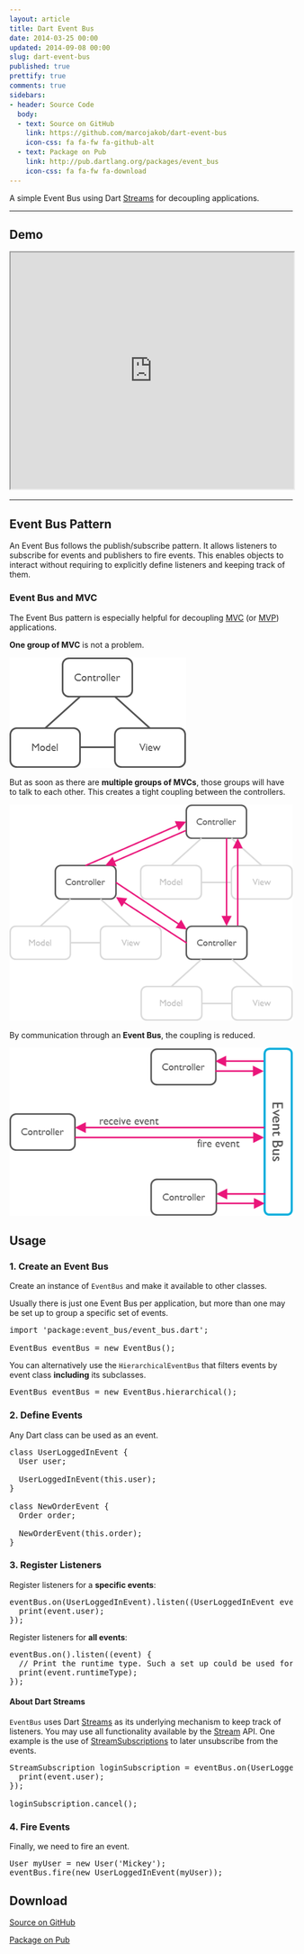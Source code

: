 ```yaml
---
layout: article
title: Dart Event Bus
date: 2014-03-25 00:00
updated: 2014-09-08 00:00
slug: dart-event-bus
published: true
prettify: true
comments: true
sidebars:
- header: Source Code
  body:
  - text: Source on GitHub
    link: https://github.com/marcojakob/dart-event-bus
    icon-css: fa fa-fw fa-github-alt
  - text: Package on Pub
    link: http://pub.dartlang.org/packages/event_bus
    icon-css: fa fa-fw fa-download
---
```


A simple Event Bus using Dart [Streams](https://api.dartlang.org/apidocs/channels/stable/dartdoc-viewer/dart:async.Stream) 
for decoupling applications.


***

## Demo

<iframe src="http://marcojakob.github.io/dart-event-bus/" width="100%" height="420px"></iframe>

***


## Event Bus Pattern

An Event Bus follows the publish/subscribe pattern. It allows listeners to 
subscribe for events and publishers to fire events. This enables objects to
interact without requiring to explicitly define listeners and keeping track of
them.


### Event Bus and MVC

The Event Bus pattern is especially helpful for decoupling [MVC](http://wikipedia.org/wiki/Model_View_Controller) 
(or [MVP](http://wikipedia.org/wiki/Model_View_Presenter)) applications.

**One group of MVC** is not a problem.

![Model-View-Controller](/assets/library/dart-event-bus/mvc.png)

But as soon as there are **multiple groups of MVCs**, those groups will have to talk
to each other. This creates a tight coupling between the controllers.

![Multi Model-View-Controllers](/assets/library/dart-event-bus/mvc-multi.png)

By communication through an **Event Bus**, the coupling is reduced.

![Event Bus](/assets/library/dart-event-bus/event-bus.png)


## Usage

### 1. Create an Event Bus

Create an instance of `EventBus` and make it available to other classes.

Usually there is just one Event Bus per application, but more than one may be 
set up to group a specific set of events.

<pre class="prettyprint lang-dart">
import 'package:event_bus/event_bus.dart';

EventBus eventBus = new EventBus();
</pre>

You can alternatively use the `HierarchicalEventBus` that filters events by 
event class **including** its subclasses. 

<pre class="prettyprint lang-dart">
EventBus eventBus = new EventBus.hierarchical();
</pre>


### 2. Define Events

Any Dart class can be used as an event.

<pre class="prettyprint lang-dart">
class UserLoggedInEvent {
  User user;
  
  UserLoggedInEvent(this.user);
}

class NewOrderEvent {
  Order order;
  
  NewOrderEvent(this.order);
}
</pre>


### 3. Register Listeners

Register listeners for a **specific events**: 

<pre class="prettyprint lang-dart">
eventBus.on(UserLoggedInEvent).listen((UserLoggedInEvent event) {
  print(event.user);
});
</pre>

Register listeners for **all events**:

<pre class="prettyprint lang-dart">
eventBus.on().listen((event) {
  // Print the runtime type. Such a set up could be used for logging.
  print(event.runtimeType); 
});
</pre>


#### About Dart Streams

`EventBus` uses Dart [Streams](https://api.dartlang.org/apidocs/channels/stable/dartdoc-viewer/dart:async.Stream)
as its underlying mechanism to keep track of listeners. You may use all 
functionality available by the [Stream](https://api.dartlang.org/apidocs/channels/stable/dartdoc-viewer/dart:async.Stream)
API. One example is the use of [StreamSubscriptions](https://api.dartlang.org/apidocs/channels/stable/dartdoc-viewer/dart:async.StreamSubscription)
to later unsubscribe from the events.

<pre class="prettyprint lang-dart">
StreamSubscription loginSubscription = eventBus.on(UserLoggedInEvent).listen((UserLoggedInEvent event) {
  print(event.user);	
});

loginSubscription.cancel();
</pre>


### 4. Fire Events

Finally, we need to fire an event.

<pre class="prettyprint lang-dart">
User myUser = new User('Mickey');
eventBus.fire(new UserLoggedInEvent(myUser));
</pre>


## Download

<i class="fa fa-fw fa-github-alt"></i> [Source on GitHub](https://github.com/marcojakob/dart-event-bus)

<i class="fa fa-fw fa-download"></i> [Package on Pub](http://pub.dartlang.org/packages/event_bus)
